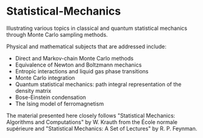 # Statistical-Mechanics
Illustrating various topics in classical and quantum statistical mechanics through Monte Carlo sampling methods.

Physical and mathematical subjects that are addressed include:
* Direct and Markov-chain Monte Carlo methods
* Equivalence of Newton and Boltzmann mechanics
* Entropic interactions and liquid gas phase transitions
* Monte Carlo integration
* Quantum statistical mechanics: path integral representation of the density matrix
* Bose-Einstein condensation
* The Ising model of ferromagnetism

The material presented here closely follows "Statistical Mechanics: Algorithms and Computations" by W. Krauth from the École normale supérieure and "Statistical Mechanics: A Set of Lectures" by R. P. Feynman.
